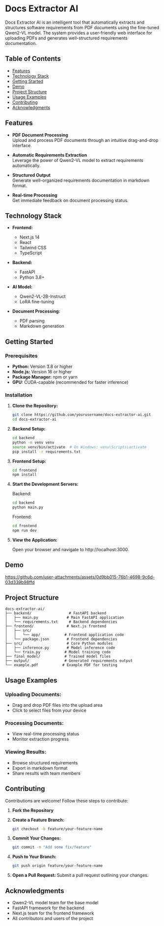 # Docs Extractor AI

Docs Extractor AI is an intelligent tool that automatically extracts and structures software requirements from PDF documents using the fine-tuned Qwen2-VL model. The system provides a user-friendly web interface for uploading PDFs and generates well-structured requirements documentation.

## Table of Contents

- [Features](#features)
- [Technology Stack](#technology-stack)
- [Getting Started](#getting-started)
- [Demo](#demo)
- [Project Structure](#project-structure)
- [Usage Examples](#usage-examples)
- [Contributing](#contributing)
- [Acknowledgments](#acknowledgments)

## Features

- **PDF Document Processing**  
  Upload and process PDF documents through an intuitive drag-and-drop interface.
  
- **Automatic Requirements Extraction**  
  Leverage the power of Qwen2-VL model to extract requirements automatically.
  
- **Structured Output**  
  Generate well-organized requirements documentation in markdown format.
  
- **Real-time Processing**  
  Get immediate feedback on document processing status.

## Technology Stack

- **Frontend:**  
  - Next.js 14  
  - React  
  - Tailwind CSS
  - TypeScript

- **Backend:**  
  - FastAPI
  - Python 3.8+

- **AI Model:**  
  - Qwen2-VL-2B-Instruct
  - LoRA fine-tuning

- **Document Processing:**  
  - PDF parsing
  - Markdown generation

## Getting Started

### Prerequisites

- **Python:** Version 3.8 or higher  
- **Node.js:** Version 16 or higher  
- **Package Manager:** npm or yarn  
- **GPU:** CUDA-capable (recommended for faster inference)

### Installation

1. **Clone the Repository:**

   ```bash
   git clone https://github.com/yourusername/docs-extractor-ai.git
   cd docs-extractor-ai
   ```

2. **Backend Setup:**

   ```bash
   cd backend
   python -m venv venv
   source venv/bin/activate  # On Windows: venv\Scripts\activate
   pip install -r requirements.txt
   ```

3. **Frontend Setup:**

   ```bash
   cd frontend
   npm install
   ```

4. **Start the Development Servers:**

   Backend:
   ```bash
   cd backend
   python main.py
   ```

   Frontend:
   ```bash
   cd frontend
   npm run dev
   ```

5. **View the Application:**

   Open your browser and navigate to http://localhost:3000.

## Demo

https://github.com/user-attachments/assets/0d9bb015-76b1-4698-9c6d-03d339b98ffd


## Project Structure

```
docs-extractor-ai/
├── backend/                 # FastAPI backend
│   ├── main.py             # Main FastAPI application
│   └── requirements.txt     # Backend dependencies
├── frontend/               # Next.js frontend
│   ├── src/
│   │   └── app/           # Frontend application code
│   └── package.json        # Frontend dependencies
├── src/                    # Core Python modules
│   ├── inference.py        # Model inference code
│   └── train.py           # Model training code
├── final_model/           # Trained model files
├── output/                # Generated requirements output
└── example.pdf           # Example PDF for testing
```

## Usage Examples

### Uploading Documents:
- Drag and drop PDF files into the upload area
- Click to select files from your device

### Processing Documents:
- View real-time processing status
- Monitor extraction progress

### Viewing Results:
- Browse structured requirements
- Export in markdown format
- Share results with team members

## Contributing

Contributions are welcome! Follow these steps to contribute:

1. **Fork the Repository**

2. **Create a Feature Branch:**

   ```bash
   git checkout -b feature/your-feature-name
   ```

3. **Commit Your Changes:**

   ```bash
   git commit -m "Add some fix/feature"
   ```

4. **Push to Your Branch:**

   ```bash
   git push origin feature/your-feature-name
   ```

5. **Open a Pull Request:**
   Submit a pull request outlining your changes.

## Acknowledgments

- Qwen2-VL model team for the base model
- FastAPI framework for the backend
- Next.js team for the frontend framework
- All contributors and users of the project 
